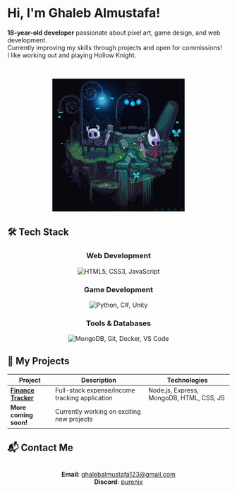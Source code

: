 # Hi, I'm Ghaleb Almustafa!

**18-year-old developer** passionate about pixel art, game design, and web development.  
Currently improving my skills through projects and open for commissions!  
I like working out and playing Hollow Knight.

<br>
<p align="center">
  <img src="/assets/HKandH.gif" width="300" alt="Hollow Knight pixel art">
</p>

## 🛠️ Tech Stack

<div align="center">
  
### Web Development
<img src="https://skillicons.dev/icons?i=html,css,js" title="HTML5, CSS3, JavaScript" />

### Game Development

<img src="https://skillicons.dev/icons?i=python,cs,unity" title="Python, C#, Unity" />

### Tools & Databases

<img src="https://skillicons.dev/icons?i=mongodb,git,docker,vscode" title="MongoDB, Git, Docker, VS Code" />
  
</div>

## 🚀 My Projects

<div align="center">

| Project                                                                | Description                                | Technologies              |
| ---------------------------------------------------------------------- | ------------------------------------------ | ------------------------- |
| **[Finance Tracker](https://github.com/ShuraNix/Finance-tracker-app)** | Full-stack expense/income tracking application    | Node.js, Express, MongoDB, HTML, CSS, JS|
| **More coming soon!**                                                  | Currently working on exciting new projects |                           |

</div>

## 📬 Contact Me

<div align="center" style="display: flex; flex-direction: column; gap: 10px; align-items: center;">

**Email**: [ghalebalmustafa123@gmail.com](mailto:ghalebalmustafa123@gmail.com)  
**Discord**: [purenix](https://discordapp.com/users/purenix)

</div>


